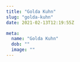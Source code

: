 ```yaml
---
title: "Golda Kuhn"
slug: "golda-kuhn"
date: 2021-02-13T12:19:55Z

meta:
  name: "Golda Kuhn"
  dob: ""
  image: ""
---
```


